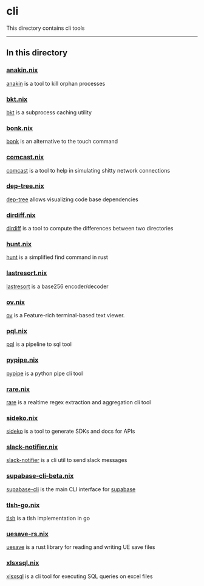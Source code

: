 # cli

This directory contains cli tools

---

## In this directory

### [anakin.nix](./anakin.nix)

[anakin](https://github.com/Timmmm/anakin/) is a tool to kill orphan processes

### [bkt.nix](./bkt.nix)

[bkt](https://github.com/dimo414/bkt) is a subprocess caching utility

### [bonk.nix](./bonk.nix)

[bonk](https://github.com/elliot40404/bonk) is an alternative to the touch command

### [comcast.nix](./comcast.nix)

[comcast](https://github.com/tylertreat/comcast) is a tool to help in simulating shitty network connections

### [dep-tree.nix](./dep-tree.nix)

[dep-tree](https://github.com/gabotechs/dep-tree) allows visualizing code base dependencies

### [dirdiff.nix](./dirdiff.nix)

[dirdiff](https://github.com/ocamlpro/dirdiff) is a tool to compute the differences between two directories

### [hunt.nix](./hunt.nix)

[hunt](https://github.com/LyonSyonII/hunt-rs) is a simplified find command in rust

### [lastresort.nix](./lastresort.nix)

[lastresort](https://github.com/ctsrc/Base256) is a base256 encoder/decoder

### [ov.nix](./ov.nix)

[ov](https://github.com/noborus/ov) is a Feature-rich terminal-based text viewer.

### [pql.nix](./pql.nix)

[pql](https://github.com/runreveal/pql) is a pipeline to sql tool

### [pypipe.nix](./pypipe.nix)

[pypipe](https://github.com/bugen/pypipe) is a python pipe cli tool

### [rare.nix](./rare.nix)

[rare](https://github.com/zix99/rare) is a realtime regex extraction and aggregation cli tool

### [sideko.nix](./sideko.nix)

[sideko](https://github.com/Sideko-Inc/sideko) is a tool to generate SDKs and docs for APIs

### [slack-notifier.nix](./slack-notifier.nix)

[slack-notifier](https://github.com/cloudposse/slack-notifier) is a cli util to send slack messages

### [supabase-cli-beta.nix](./supabase-cli-beta.nix)

[supabase-cli](https://github.com/supabase/cli) is the main CLI interface for [supabase](https://supabase.com)

### [tlsh-go.nix](./tlsh-go.nix)

[tlsh](https://github.com/glaslos/tlsh) is a tlsh implementation in go

### [uesave-rs.nix](./uesave-rs.nix)

[uesave](https://github.com/trumank/uesave-rs) is a rust library for reading and writing UE save files

### [xlsxsql.nix](./xlsxsql.nix)

[xlsxsql](https://github.com/noborus/xlsxsql) is a cli tool for executing SQL queries on excel files
